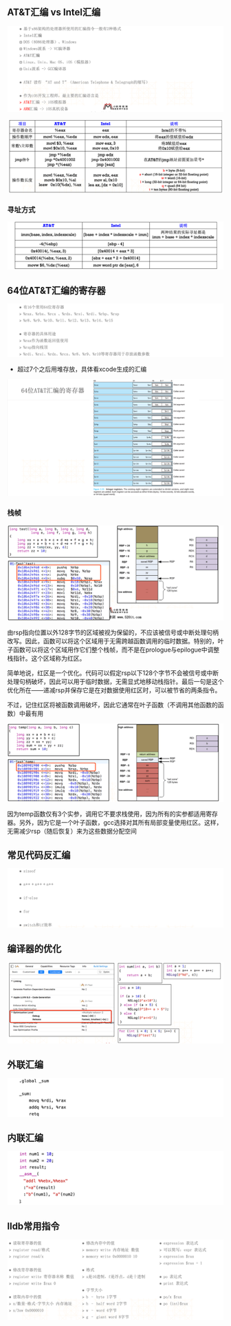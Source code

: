 ## AT&T汇编 vs Intel汇编

![image-20211204114428825](images/image-20211204114428825.png)

![image-20211204114518307](images/image-20211204114518307.png)

### 寻址方式

![image-20211204114559627](images/image-20211204114559627.png)

## 64位AT&T汇编的寄存器

![image-20211204114913341](images/image-20211204114913341.png)

- 超过7个之后用堆存放，具体看xcode生成的汇编

![image-20211204114938276](images/image-20211204114938276.png)

### 栈帧

![image-20211204115006893](images/image-20211204115006893.png)

由rsp指向位置以外128字节的区域被视为保留的，不应该被信号或中断处理句柄改写。因此，函数可以将这个区域用于无需跨越函数调用的临时数据。特别的，叶子函数可以将这个区域用作它们整个栈帧，而不是在prologue与epilogue中调整栈指针。这个区域称为红区。

简单地说，红区是一个优化。代码可以假定rsp以下128个字节不会被信号或中断处理句柄破坏，因此可以用于临时数据，无需显式地移动栈指针。最后一句是这个优化所在——递减rsp并保存它是在对数据使用红区时，可以被节省的两条指令。

不过，记住红区将被函数调用破坏，因此它通常在叶子函数（不调用其他函数的函数）中最有用

![image-20211204115027647](images/image-20211204115027647.png)

因为temp函数仅有3个实参，调用它不要求栈使用，因为所有的实参都适用寄存器。另外，因为它是一个叶子函数，gcc选择对其所有局部变量使用红区。这样，无需减少rsp（随后恢复）来为这些数据分配空间

## 常见代码反汇编

![image-20211204115058710](images/image-20211204115058710.png)

## 编译器的优化

![image-20211204115144048](images/image-20211204115144048.png)

## 外联汇编

![image-20211204115214307](images/image-20211204115214307.png)

## 内联汇编

![image-20211204115238373](images/image-20211204115238373.png)

## lldb常用指令

![image-20211204115301535](images/image-20211204115301535.png)